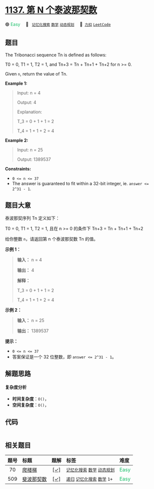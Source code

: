 # [1137. 第 N 个泰波那契数](https://2xiao.github.io/leetcode-js/problem/1137.html)

🟢 <font color=#15bd66>Easy</font>&emsp; 🔖&ensp; [`记忆化搜索`](/tag/memoization.md) [`数学`](/tag/math.md) [`动态规划`](/tag/dynamic-programming.md)&emsp; 🔗&ensp;[`力扣`](https://leetcode.cn/problems/n-th-tribonacci-number) [`LeetCode`](https://leetcode.com/problems/n-th-tribonacci-number)

## 题目

The Tribonacci sequence Tn is defined as follows:

T0 = 0, T1 = 1, T2 = 1, and Tn+3 = Tn \+ Tn+1 \+ Tn+2 for n >= 0.

Given `n`, return the value of Tn.



**Example 1:**

> Input: n = 4
> 
> Output: 4
> 
> Explanation:
> 
> T_3 = 0 + 1 + 1 = 2
> 
> T_4 = 1 + 1 + 2 = 4

**Example 2:**

> Input: n = 25
> 
> Output: 1389537

**Constraints:**

  * `0 <= n <= 37`
  * The answer is guaranteed to fit within a 32-bit integer, ie. `answer <= 2^31 - 1`.


## 题目大意

泰波那契序列 Tn 定义如下：

T0 = 0, T1 = 1, T2 = 1, 且在 n >= 0 的条件下 Tn+3 = Tn \+ Tn+1 \+ Tn+2

给你整数 `n`，请返回第 n 个泰波那契数 Tn 的值。



**示例 1：**

> 
> 
> 
> 
> 
> **输入：** n = 4
> 
> **输出：** 4
> 
> **解释：**
> 
> T_3 = 0 + 1 + 1 = 2
> 
> T_4 = 1 + 1 + 2 = 4
> 
> 

**示例 2：**

> 
> 
> 
> 
> 
> **输入：** n = 25
> 
> **输出：** 1389537
> 
> 



**提示：**

  * `0 <= n <= 37`
  * 答案保证是一个 32 位整数，即 `answer <= 2^31 - 1`。


## 解题思路

#### 复杂度分析

- **时间复杂度**：`O()`，
- **空间复杂度**：`O()`，

## 代码

```javascript

```

## 相关题目

<!-- prettier-ignore -->
| 题号 | 标题 | 题解 | 标签 | 难度 |
| :------: | :------ | :------: | :------ | :------ |
| 70 | [爬楼梯](https://leetcode.com/problems/climbing-stairs) | [[✓]](/problem/0070.md) |  [`记忆化搜索`](/tag/memoization.md) [`数学`](/tag/math.md) [`动态规划`](/tag/dynamic-programming.md) | <font color=#15bd66>Easy</font> |
| 509 | [斐波那契数](https://leetcode.com/problems/fibonacci-number) | [[✓]](/problem/0509.md) |  [`递归`](/tag/recursion.md) [`记忆化搜索`](/tag/memoization.md) [`数学`](/tag/math.md) `1+` | <font color=#15bd66>Easy</font> |